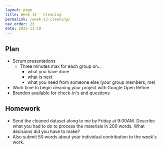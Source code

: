 ```yaml
---
layout: page
title: Week 13 - Cleaning
permalink: /week-13-cleaning/
nav_order: 23
date: 2025-11-18
---
```


## Plan

* Scrum presentations
    * Three minutes max for each group on…
        * what you have done
        * what is next
        * what you need from someone else (your group members, me)
* Work time to begin cleaning your project with Google Open Refine.
* Brandon available for check-in's and questions

## Homework

* Send the cleaned dataset along to me by Friday at 9:00AM. Describe what you had to do to process the materials in 200 words. What decisions did you have to make? 
* Also submit 50 words about your individual contribution to the week's work.
